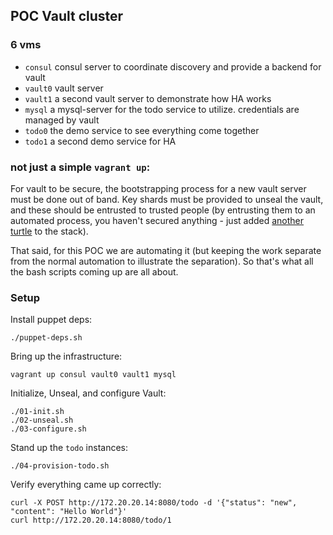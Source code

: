 ## POC Vault cluster

### 6 vms

- `consul` consul server to coordinate discovery and provide a backend for vault
- `vault0` vault server
- `vault1` a second vault server to demonstrate how HA works
- `mysql` a mysql-server for the todo service to utilize. credentials are managed by vault
- `todo0` the demo service to see everything come together
- `todo1` a second demo service for HA

### not just a simple `vagrant up`:
For vault to be secure, the bootstrapping process for a new vault server must be done out of band.
Key shards must be provided to unseal the vault, and these should be entrusted to trusted people
(by entrusting them to an automated process, you haven't secured anything - just added
[another turtle](https://en.wikipedia.org/wiki/Turtles_all_the_way_down) to the stack).

That said, for this POC we are automating it (but keeping the work separate from the normal
automation to illustrate the separation). So that's what all the bash scripts coming up are all about.


### Setup

Install puppet deps:

	./puppet-deps.sh


Bring up the infrastructure:

	vagrant up consul vault0 vault1 mysql

Initialize, Unseal, and configure Vault:

	./01-init.sh
	./02-unseal.sh
	./03-configure.sh

Stand up the `todo` instances:

	./04-provision-todo.sh


Verify everything came up correctly:

	curl -X POST http://172.20.20.14:8080/todo -d '{"status": "new", "content": "Hello World"}'
	curl http://172.20.20.14:8080/todo/1

